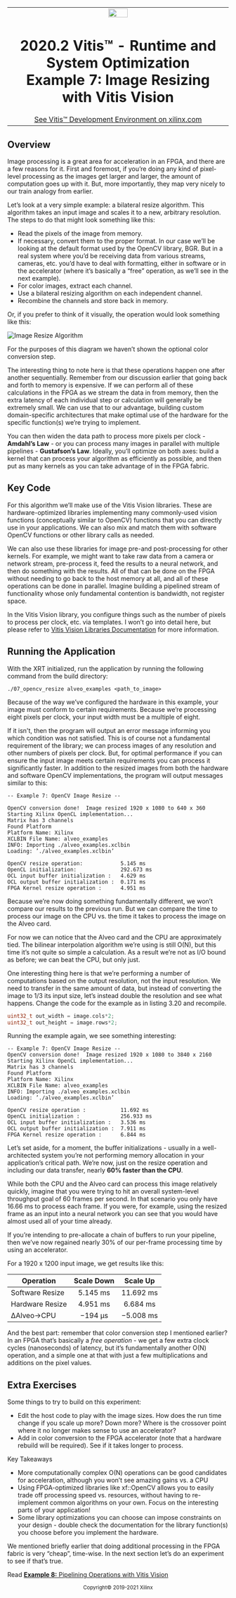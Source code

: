 ﻿<table class="sphinxhide" width="100%">
 <tr width="100%">
    <td align="center"><img src="https://raw.githubusercontent.com/Xilinx/Image-Collateral/main/xilinx-logo.png" width="30%"/><h1>2020.2 Vitis™ - Runtime and System Optimization<br />Example 7: Image Resizing with Vitis Vision</h1>
    <a href="https://www.xilinx.com/products/design-tools/vitis.html">See Vitis™ Development Environment on xilinx.com</a>
    </td>
 </tr>
</table>

## Overview

Image processing is a great area for acceleration in an FPGA, and there are a few reasons for it.  First and foremost, if you’re doing any kind of pixel-level processing as the images get larger and larger, the amount of computation goes up with it.  But, more importantly, they map very nicely to our train analogy from earlier.

Let’s look at a very simple example: a bilateral resize algorithm.  This algorithm takes an input image and scales it to a new, arbitrary resolution.  The steps to do that might look something like this:

- Read the pixels of the image from memory.
- If necessary, convert them to the proper format.  In our case we’ll be looking at the default format used
  by the OpenCV library, BGR.  But in a real system where you’d be receiving data from various streams,
  cameras, etc. you’d have to deal with formatting, either in software or in the accelerator (where it’s
  basically a “free” operation, as we’ll see in the next example).
- For color images, extract each channel.
- Use a bilateral resizing algorithm on each independent channel.
- Recombine the channels and store back in memory.

Or, if you prefer to think of it visually, the operation would look something like this:

![Image Resize Algorithm](./images/07-resize-algorithm.jpg)

For the purposes of this diagram we haven’t shown the optional color conversion step.

The interesting thing to note here is that these operations happen one after another sequentially.  Remember
from our discussion earlier that going back and forth to memory is expensive.  If we can perform all of these
calculations in the FPGA as we stream the data in from memory, then the extra latency of each individual step
or calculation will generally be extremely small.  We can use that to our advantage, building custom
domain-specific architectures that make optimal use of the hardware for the specific function(s) we’re trying
to implement.

You can then widen the data path to process more pixels per clock - **Amdahl’s Law** - or you can process
many images in parallel with multiple pipelines - **Gustafson’s Law**.  Ideally, you’ll optimize on both
axes: build a kernel that can process your algorithm as efficiently as possible, and then put as many kernels
as you can take advantage of in the FPGA fabric.

## Key Code

For this algorithm we’ll make use of the Vitis Vision libraries.  These are hardware-optimized libraries
implementing many commonly-used vision functions (conceptually similar to OpenCV) functions that you can
directly use in your applications.  We can also mix and match them with software OpenCV functions or other
library calls as needed.

We can also use these libraries for image pre-and post-processing for other kernels.  For example, we might
want to take raw data from a camera or network stream, pre-process it, feed the results to a neural network,
and  then do something with the results.  All of that can be done on the FPGA without needing to go back to
the host memory at all, and all of these operations can be done in parallel.  Imagine building a pipelined
stream of functionality whose only fundamental contention is bandwidth, not register space.

In the Vitis Vision library, you configure things such as the number of pixels to process per clock, etc. via templates.  I won’t go into detail here, but please refer to [Vitis Vision Libraries Documentation](https://xilinx.github.io/Vitis_Libraries/vision/2020.1/index.html) for more information.

## Running the Application

With the XRT initialized, run the application by running the following command from the build directory:

`./07_opencv_resize alveo_examples <path_to_image>`

Because of the way we’ve configured the hardware in this example, your image must conform to certain requirements.  Because we’re processing eight pixels per clock, your input width must be a multiple of eight.

If it isn't, then the program will output an error message informing you which condition was not satisfied.
This is of course not a fundamental requirement of the library; we can process images of any resolution and
other numbers of pixels per clock.  But, for optimal performance if you can ensure the input image meets
certain requirements you can process it significantly faster.  In addition to the resized images from both
the hardware and software OpenCV implementations, the program will output messages similar to this:

```
-- Example 7: OpenCV Image Resize --

OpenCV conversion done!  Image resized 1920 x 1080 to 640 x 360
Starting Xilinx OpenCL implementation...
Matrix has 3 channels
Found Platform
Platform Name: Xilinx
XCLBIN File Name: alveo_examples
INFO: Importing ./alveo_examples.xclbin
Loading: ’./alveo_examples.xclbin’

OpenCV resize operation:            5.145 ms
OpenCL initialization:              292.673 ms
OCL input buffer initialization :   4.629 ms
OCL output buffer initialization :  0.171 ms
FPGA Kernel resize operation :      4.951 ms
```

Because we’re now doing something fundamentally different, we won’t compare our results to the previous run.  But we can compare the time to process our image on the CPU vs. the time it takes to process the image on the Alveo card.

For now we can notice that the Alveo card and the CPU are approximately tied.  The bilinear interpolation
algorithm we’re using is still O(N), but this time it’s not quite so simple a calculation.  As a result we’re
not as I/O bound as before; we can beat the CPU, but only just.

One interesting thing here is that we’re performing a number of computations based on the output resolution,
not the input resolution.  We need to transfer in the same amount of data, but instead of converting the
image to 1/3 its input size, let’s instead double the resolution and see what happens.  Change the code for
the example as in listing 3.20 and recompile.

```cpp
uint32_t out_width = image.cols*2;
uint32_t out_height = image.rows*2;
```

Running the example again, we see something interesting:

```
-- Example 7: OpenCV Image Resize --
OpenCV conversion done!  Image resized 1920 x 1080 to 3840 x 2160
Starting Xilinx OpenCL implementation...
Matrix has 3 channels
Found Platform
Platform Name: Xilinx
XCLBIN File Name: alveo_examples
INFO: Importing ./alveo_examples.xclbin
Loading: ’./alveo_examples.xclbin’

OpenCV resize operation :           11.692 ms
OpenCL initialization :             256.933 ms
OCL input buffer initialization :   3.536 ms
OCL output buffer initialization :  7.911 ms
FPGA Kernel resize operation :      6.844 ms
```

Let’s set aside, for a moment, the buffer initializations - usually in a well-architected system you’re not
performing memory allocation in your application’s critical path.  We’re now, just on the resize operation
and including our data transfer, nearly **60% faster than the CPU**.

While both the CPU and the Alveo card can process this image relatively quickly, imagine that you were trying
to hit an overall system-level throughput goal of 60 frames per second.  In that scenario you only have 16.66
ms to process each frame. If you were, for example, using the resized frame as an input into a neural network
you can see that you would have almost used all of your time already.

If you’re intending to pre-allocate a chain of buffers to run your pipeline, then we’ve now regained nearly 30% of our per-frame processing time by using an accelerator.

For a 1920 x 1200 input image, we get results like this:

| Operation             |  Scale Down   | Scale Up  |
| --------------------- | :-----------: | :-------: |
| Software Resize       |   5.145 ms    | 11.692 ms |
| Hardware Resize       |   4.951 ms    | 6.684 ms  |
| &Delta;Alveo&rarr;CPU | −194 &micro;s | −5.008 ms |

And the best part: remember that color conversion step I mentioned earlier?  In an FPGA that’s basically a
_free operation_ - we get a few extra clock cycles (nanoseconds) of latency, but it’s fundamentally another
O(N) operation, and a simple one at that with just a few multiplications and additions on the pixel values.

## Extra Exercises

Some things to try to build on this experiment:

- Edit the host code to play with the image sizes.  How does the run time change if you scale up more?  Down
  more?   Where is the crossover point where it no longer makes sense to use an accelerator?
- Add in color conversion to the FPGA accelerator (note that a hardware rebuild will be required).  See if it
  takes longer to process.

Key Takeaways

- More computationally complex O(N) operations can be good candidates for acceleration, although you won’t
  see amazing gains vs. a CPU
- Using FPGA-optimized libraries like xf::OpenCV allows you to easily trade off processing speed vs.
  resources, without having to re-implement common algorithms on your own.  Focus on the interesting parts of
  your application!
- Some library optimizations you can choose can impose constraints on your design - double check the
  documentation for the library function(s) you choose before you implement the hardware.

We mentioned briefly earlier that doing additional processing in the FPGA fabric is very “cheap”, time-wise.  In the next section let’s do an experiment to see if that’s true.

Read [**Example 8:** Pipelining Operations with Vitis Vision](./08-vitis-vision-pipeline.md)

<p class="sphinxhide" align="center"><sup>Copyright&copy; 2019-2021 Xilinx</sup></p>
